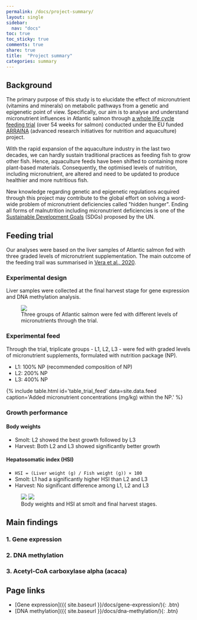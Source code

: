 ```yaml
---
permalink: /docs/project-summary/
layout: single
sidebar:
  nav: "docs"
toc: true
toc_sticky: true
comments: true
share: true
title:  "Project summary"
categories: summary
---
```


## Background
The primary purpose of this study is to elucidate the effect of micronutrient (vitamins and minerals) on metabolic pathways from a genetic and epigenetic point of view. Specifically, our aim is to analyse and understand micronutrient influences in Atlantic salmon through [a whole life cycle feeding trial](https://doi.org/10.1016/j.aquaculture.2020.735551) (over 54 weeks for salmon) conducted under the EU funded [ARRAINA](https://www.arraina.eu/) (advanced research initiatives for nutrition and aquaculture) project.

With the rapid expansion of the aquaculture industry in the last two decades, we can hardly sustain traditional practices as feeding fish to grow other fish. Hence, aquaculture feeds have been shifted to containing more plant-based materials. Consequently, the optimised levels of nutrition, including micronutrient, are altered and need to be updated to produce healthier and more nutritious fish.

New knowledge regarding genetic and epigenetic regulations acquired through this project may contribute to the global effort on solving a word-wide problem of micronutrient deficiencies called "hidden hunger". Ending all forms of malnutrition including micronutrient deficiencies is one of the [Sustainable Development Goals](https://sdgs.un.org/goals) (SDGs) proposed by the UN.

## Feeding trial
Our analyses were based on the liver samples of Atlantic salmon fed with three graded levels of micronutrient supplementation. The main outcome of the feeding trail was summarised in [Vera et al., 2020](https://doi.org/10.1016/j.aquaculture.2020.735551).

### Experimental design
Liver samples were collected at the final harvest stage for gene expression and DNA methylation analysis.
<figure>
    <img src="{{ site.baseurl }}/assets/images/experimental_design.svg">
    <figcaption>Three groups of Atlantic salmon were fed with different levels of micronutrients through the trial.</figcaption>
</figure>

### Experimental feed
Through the trial, triplicate groups - L1, L2, L3 - were fed with graded levels of micronutrient supplements, formulated with nutrition package (NP).
- L1: 100% NP (recommended composition of NP)
- L2: 200% NP
- L3: 400% NP

{% include table.html id='table_trial_feed' data=site.data.feed
   caption='Added micronutrient concentrations (mg/kg) within the NP.' %}

### Growth performance

#### Body weights
- Smolt: L2 showed the best growth followed by L3
- Harvest: Both L2 and L3 showed significantly better growth

#### Hepatosomatic index (HSI)
- `HSI = (Liver weight (g) / Fish weight (g)) × 100`
- Smolt: L1 had a significantly higher HSI than L2 and L3
- Harvest: No significant difference among L1, L2 and L3

<figure class="half">
    <img src="{{ site.baseurl }}/assets/images/weight_barplot.svg">
    <img src="{{ site.baseurl }}/assets/images/hsi_barplot.svg">
    <figcaption>Body weights and HSI at smolt and final harvest stages.</figcaption>
</figure>

## Main findings

### 1. Gene expression

### 2. DNA methylation

### 3. Acetyl-CoA carboxylase alpha (acaca)

## Page links
- [Gene expression]({{ site.baseurl }}/docs/gene-expression/){: .btn}
- [DNA methylation]({{ site.baseurl }}/docs/dna-methylation/){: .btn}
